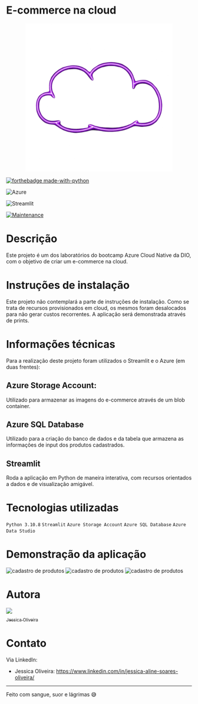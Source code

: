 # E-commerce na cloud

<div align="center">
  <img src="https://raw.githubusercontent.com/jessicaalines/ecommerce-cloud/refs/heads/main/src/assets/purple_cloud-removebg.png" alt="nuvem neon roxa" width="400"/>
</div>


[![forthebadge made-with-python](http://ForTheBadge.com/images/badges/made-with-python.svg)](https://www.python.org/)

![Azure](https://img.shields.io/badge/azure-%230072C6.svg?style=for-the-badge&logo=microsoftazure&logoColor=white)

![Streamlit](https://img.shields.io/badge/Streamlit-%23FE4B4B.svg?style=for-the-badge&logo=streamlit&logoColor=white)

[![Maintenance](https://img.shields.io/badge/Maintained%3F-no-red.svg)](https://bitbucket.org/lbesson/ansi-colors)

# Descrição
Este projeto é um dos laboratórios do bootcamp Azure Cloud Native da DIO, com o objetivo de criar um e-commerce na cloud.

# Instruções de instalação
Este projeto não contemplará a parte de instruções de instalação. Como se trata de recursos provisionados em cloud, os mesmos foram desalocados para não gerar custos recorrentes. A aplicação será demonstrada através de prints.

# Informações técnicas
Para a realização deste projeto foram utilizados o Streamlit e o Azure (em duas frentes): </br>
## Azure Storage Account:
Utilizado para armazenar as imagens do e-commerce através de um blob container.
## Azure SQL Database
Utilizado para a criação do banco de dados e da tabela que armazena as informações de input dos produtos cadastrados.
## Streamlit
Roda a aplicação em Python de maneira interativa, com recursos orientados a dados e de visualização amigável.

# Tecnologias utilizadas

```Python 3.10.8```
```Streamlit```
```Azure Storage Account```
```Azure SQL Database```
```Azure Data Studio```


# Demonstração da aplicação

<img src="src/assets/overview.png" alt="cadastro de produtos" />
<img src="src/assets/products_2.png" alt="cadastro de produtos" />
<img src="src/assets/products_3.png" alt="cadastro de produtos" />


# Autora

[<img loading="lazy" src="https://avatars.githubusercontent.com/u/97490698?v=4" width=115><br><sub>Jessica Oliveira</sub>](https://github.com/jessicaalines)



# Contato

Via LinkedIn:

* Jessica Oliveira: https://www.linkedin.com/in/jessica-aline-soares-oliveira/


---


Feito com sangue, suor e lágrimas 😅







